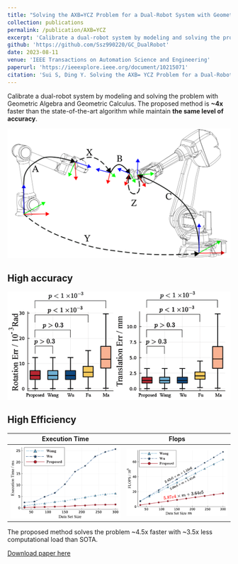 ```yaml
---
title: "Solving the AXB=YCZ Problem for a Dual-Robot System with Geometric Calculus"
collection: publications
permalink: /publication/AXB=YCZ
excerpt: 'Calibrate a dual-robot system by modeling and solving the problem with Geometric Algebra and Geometric Calculus. The proposed method is ~4x faster than the state-of-the-art algorithm while maintain the same level of accuracy.'
github: 'https://github.com/Ssz990220/GC_DualRobot'
date: 2023-08-11
venue: 'IEEE Transactions on Automation Science and Engineering'
paperurl: 'https://ieeexplore.ieee.org/document/10215071'
citation: 'Sui S, Ding Y. Solving the AXB= YCZ Problem for a Dual-Robot System With Geometric Calculus[J]. IEEE Transactions on Automation Science and Engineering, 2023.'
---
```

Calibrate a dual-robot system by modeling and solving the problem with Geometric Algebra and Geometric Calculus. The proposed method is <b>~4x</b> faster than the state-of-the-art algorithm while maintain <b>the same level of accuracy</b>.

![](../images/AXB=YCZ.svg)
## High accuracy
![Result from measurement experiment](../images/CrossRef.png)
## High Efficiency
| Execution Time     | Flops |
| ----------- | ----------- |
| ![Image](../images/RunTime.png)    | ![Image](../images/Flops.png)      |

The proposed method solves the problem ~4.5x faster with ~3.5x less computational load than SOTA.

[Download paper here](https://ieeexplore.ieee.org/document/10215071)